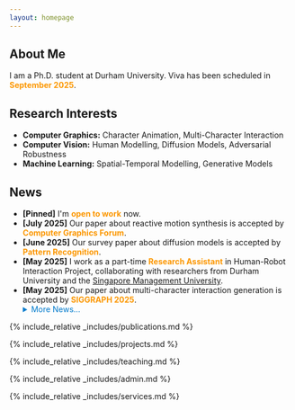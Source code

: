 ```yaml
---
layout: homepage
---
```


## About Me

I am a Ph.D. student at Durham University. Viva has been scheduled in <a style="color: rgb(252, 151, 0)"><b>September 2025</b></a>.

## Research Interests

- **Computer Graphics:** Character Animation, Multi-Character Interaction
- **Computer Vision:** Human Modelling, Diffusion Models, Adversarial Robustness
- **Machine Learning:** Spatial-Temporal Modelling, Generative Models

## News

<ul>
  <li><b>[Pinned]</b> I'm <a style="color: rgb(252, 151, 0)"><b>open to work</b></a> now.</li>
  <li><b>[July 2025]</b> Our paper about reactive motion synthesis is accepted by <a style="color: rgb(252, 151, 0)"><b>Computer Graphics Forum</b></a>.</li>
  <li><b>[June 2025]</b> Our survey paper about diffusion models is accepted by <a style="color: rgb(252, 151, 0)"><b>Pattern Recognition</b></a>.</li>
  <li><b>[May 2025]</b> I work as a part-time <a style="color: rgb(252, 151, 0)"><b>Research Assistant</b></a> in Human-Robot Interaction Project, collaborating with researchers from Durham University and the <a href="https://smuhci.com/" target="_blank">Singapore Management University</a>.</li>
  <li><b>[May 2025]</b> Our paper about multi-character interaction generation is accepted by <a style="color: rgb(252, 151, 0)"><b>SIGGRAPH 2025</b></a>.</li>
<!-- </ul> -->

<!-- - **[June 2025]** Our survey paper about diffusion models is accepted to Pattern Recognition! -->
<!-- - **[May 2025]** Our paper about multi-character interaction synthesis is accepted to SIGGRAPH 2025! -->
<!-- - **[May 2025]** I work as a part-time Research Assistant in Durham-SMU Human-Robot Interaction Project with Singapore Management University. -->
<!-- - **[Oct. 2024]** I am involved in the teaching of Data Science as Demonstrator. -->
<!-- - **[Oct. 2023]** I am involved in the teaching of Data Analytics in Action and Learning from Data as Demonstrator. -->
<!-- - **[July 2023]** Our paper about adversarial attack against action recognition is accepted by ICCV'23. -->
<!-- - **[Apr. 2023]** I start co-supervising a PhD student with Prof. Hubert P. H. Shum on the topic of interactive motion modelling. -->
<details>
  <summary style="cursor: pointer; color: #007acc;">More News…</summary>
  <!-- <ul> -->
  <!-- <ul style="list-style:none; margin:0; padding:0;"> -->
    <!-- <li><a style="color: rgb(252, 0, 0)">04/2025</a> I gave a presentation at <i>Renmin University of China.</li> -->
    <li><b>[Oct. 2024]</b> I am involved in the teaching of Data Science as Demonstrator.</li>
    <li><b>[Oct. 2023]</b> I am involved in the teaching of Data Analytics in Action and Learning from Data as Demonstrator.</li>
    <li><b>[July 2023]</b> Our paper about adversarial attack against human action recognition is accepted by <a style="color: rgb(252, 151, 0)"><b>ICCV 2023</b></a>.</li>
    <li><b>[Apr. 2023]</b> I start to co-supervise a PhD student with <a href="https://hubertshum.com/" target="_blank">Prof. Hubert P. H. Shum</a>.</li>
    <li><b>[Dec. 2022]</b> Our paper about stylized motion generation with diffusio models is accepted by <a style="color: rgb(252, 151, 0)"><b>GRAPP 2023</b></a>.</li>
    <li><b>[Oct. 2022]</b> Our paper about stylized 3D shape generation by transferring learning is accepted by <a style="color: rgb(252, 151, 0)"><b>VRST 2022</b></a>.</li>
    <li><b>[Oct. 2022]</b> I am involved in the teaching of Programming (Gold), Data Science, and Computational Thinking as Demonstrator.</li>
    <li><b>[Sept. 2024]</b> Our paper about stylized locomotion synthesis is accepted by <a style="color: rgb(252, 151, 0)"><b>MIG 2022</b></a>.</li>
    <li><b>[Aug. 2022]</b> I work as <a style="color: rgb(252, 151, 0)"><b>Supporting Chair</b></a> of <a href="https://computeranimation.org/2022/people.html" target="_blank">the 21st ACM SIGGRAPH / Eurographics Symposium on Computer Animation (SCA 2022)</a>.</li>
    <li><b>[Jan. 2022]</b> I am involved in the teaching of Programming for Data Science as Demonstrator.</li>
</details>
</ul>
{% include_relative _includes/publications.md %}

{% include_relative _includes/projects.md %}

{% include_relative _includes/teaching.md %}

{% include_relative _includes/admin.md %}

{% include_relative _includes/services.md %}
